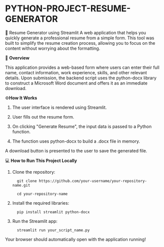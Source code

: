 # PYTHON-PROJECT-RESUME-GENERATOR
📄 Resume Generator using Streamlit
A web application that helps you quickly generate a professional resume from a simple form. This tool was built to simplify the resume creation process, allowing you to focus on the content without worrying about the formatting.

🚀 **Overview**

This application provides a web-based form where users can enter their full name, contact information, work experience, skills, and other relevant details. Upon submission, the backend script uses the python-docx library to construct a Microsoft Word document and offers it as an immediate download.

⚙️**How It Works**
  1. The user interface is rendered using Streamlit.
  
  2. User fills out the resume form.
  
  3. On clicking "Generate Resume", the input data is passed to a Python function.
  
  4. The function uses python-docx to build a .docx file in memory.
  
  A download button is presented to the user to save the generated file.

💻 **How to Run This Project Locally**

  1. Clone the repository:

           git clone https://github.com/your-username/your-repository-name.git

           cd your-repository-name
  
  3. Install the required libraries:
     
           pip install streamlit python-docx
  
  5. Run the Streamlit app:
     
           streamlit run your_script_name.py
Your browser should automatically open with the application running!
